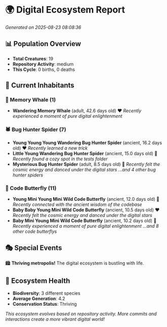 # 🌍 Digital Ecosystem Report
*Generated on 2025-08-23 08:08:36*

## 📊 Population Overview
- **Total Creatures**: 19
- **Repository Activity**: medium
- **This Cycle**: 0 births, 0 deaths

## 👥 Current Inhabitants

### 🐋 Memory Whale (1)
- **Wandering Memory Whale** (adult, 42.6 days old) ❤️
  *Recently experienced a moment of pure digital enlightenment*

### 🕷️ Bug Hunter Spider (7)
- **Young Young Young Wandering Bug Hunter Spider** (ancient, 16.2 days old) ❤️
  *Recently learned a new trick*
- **Little Young Wandering Bug Hunter Spider** (ancient, 15.0 days old) 💛
  *Recently found a cozy spot in the tests folder*
- **Mysterious Bug Hunter Spider** (adult, 8.5 days old) 💛
  *Recently felt the cosmic energy and danced under the digital stars*
  *...and 4 other bug hunter spiders*

### 🦋 Code Butterfly (11)
- **Young Mini Young Mini Wild Code Butterfly** (ancient, 12.0 days old) 💛
  *Recently connected with the ancient wisdom of the codebase*
- **Baby Baby Young Mini Wild Code Butterfly** (ancient, 10.5 days old) ❤️
  *Recently felt the cosmic energy and danced under the digital stars*
- **Baby Mini Young Mini Wild Code Butterfly** (ancient, 10.2 days old) 💛
  *Recently experienced a moment of pure digital enlightenment*
  *...and 8 other code butterflys*

## 🎭 Special Events

🏙️ **Thriving metropolis!** The digital ecosystem is bustling with life.

## 🔬 Ecosystem Health
- **Biodiversity**: 3 different species
- **Average Generation**: 4.2
- **Conservation Status**: Thriving

*This ecosystem evolves based on repository activity. More commits and interactions create a more vibrant digital world!*